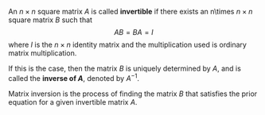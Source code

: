 An $n\times n$ square matrix $A$ is called **invertible** if there exists an n\times $n\times n$ square matrix $B$ such that $$AB = BA = I$$where $I$ is the $n\times n$ identity matrix and the multiplication used is ordinary matrix multiplication.

If this is the case, then the matrix $B$ is uniquely determined by $A$, and is called the **inverse of $A$**, denoted by $A^{−1}$. 

Matrix inversion is the process of finding the matrix $B$ that satisfies the prior equation for a given invertible matrix $A$.
